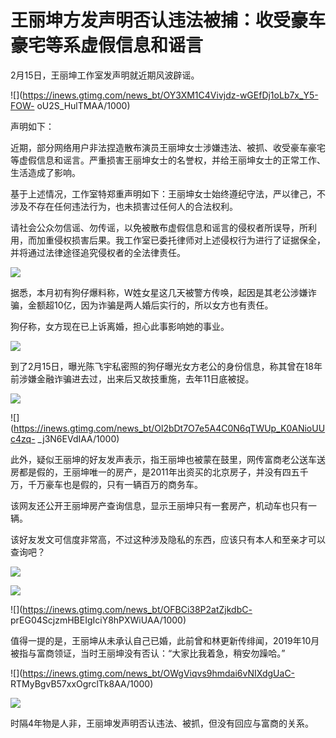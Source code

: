 # 王丽坤方发声明否认违法被捕：收受豪车豪宅等系虚假信息和谣言

2月15日，王丽坤工作室发声明就近期风波辟谣。

![](https://inews.gtimg.com/news_bt/OY3XM1C4Vivjdz-wGEfDj1oLb7x_Y5-FOW-
oU2S_HulTMAA/1000)

声明如下：

近期，部分网络用户非法捏造散布演员王丽坤女士涉嫌违法、被抓、收受豪车豪宅等虚假信息和谣言。严重损害王丽坤女士的名誉权，并给王丽坤女士的正常工作、生活造成了影响。

基于上述情况，工作室特郑重声明如下：王丽坤女士始终遵纪守法，严以律己，不涉及不存在任何违法行为，也未损害过任何人的合法权利。

请社会公众勿信谣、勿传谣，以免被散布虚假信息和谣言的侵权者所误导，所利用，而加重侵权损害后果。我工作室已委托律师对上述侵权行为进行了证据保全，并将通过法律途径追究侵权者的全法律责任。

![](https://inews.gtimg.com/news_bt/OA2fRKd2cqGaEurraou43QRE5okZ7eCtGPmLc3PNUVTRcAA/1000)

据悉，本月初有狗仔爆料称，W姓女星这几天被警方传唤，起因是其老公涉嫌诈骗，金额超10亿，因为诈骗是两人婚后实行的，所以女方也有责任。

狗仔称，女方现在已上诉离婚，担心此事影响她的事业。

![](https://inews.gtimg.com/news_bt/OvAqHoVGPeGUWm8i-am2_yJsfrlOakEF3c39i1hVjVWD4AA/1000)

到了2月15日，曝光陈飞宇私密照的狗仔曝光女方老公的身份信息，称其曾在18年前涉嫌金融诈骗进去过，出来后又故技重施，去年11日底被捉。

![](https://inews.gtimg.com/news_bt/O7JG5emQspV8b7xOw88EPuOTCXxMPFAJQ79h0zQ9bP8MEAA/1000)

![](https://inews.gtimg.com/news_bt/Ol2bDt7O7e5A4C0N6qTWUp_K0ANioUUc4zq-
_j3N6EVdIAA/1000)

此外，疑似王丽坤的好友发声表示，指王丽坤也被蒙在鼓里，网传富商老公送车送房都是假的，王丽坤唯一的房产，是2011年出资买的北京房子，并没有四五千万，千万豪车也是假的，只有一辆百万的商务车。

该网友还公开王丽坤房产查询信息，显示王丽坤只有一套房产，机动车也只有一辆。

该好友发文可信度非常高，不过这种涉及隐私的东西，应该只有本人和至亲才可以查询吧？

![](https://inews.gtimg.com/news_bt/OJ8NSlBvVl1urrhRUmrjBVCLNLPq00c6A-bSOVDx_T6tgAA/1000)

![](https://inews.gtimg.com/news_bt/O-wjNEe82YZM1v-CXiJy0TjwKp55U-Bs08uANCshkrm1kAA/1000)

![](https://inews.gtimg.com/news_bt/OFBCi38P2atZjkdbC-
prEG04ScjzmHBEIgIciY8hPXWiUAA/1000)

值得一提的是，王丽坤从未承认自己已婚，此前曾和林更新传绯闻，2019年10月被指与富商领证，当时王丽坤没有否认：“大家比我着急，稍安勿躁哈。”

![](https://inews.gtimg.com/news_bt/OWgViqvs9hmdai6vNIXdgUaC-
RTMyBgvB57xxOgrclTk8AA/1000)

![](https://inews.gtimg.com/news_bt/OitDSOvn2ypZ-J1_aSh3_eNByqLp_QEN5utymIhsP7jKoAA/1000)

时隔4年物是人非，王丽坤发声明否认违法、被抓，但没有回应与富商的关系。

